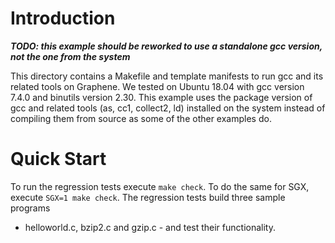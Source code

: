 # Introduction

***TODO: this example should be reworked to use a standalone gcc version, not
the one from the system***

This directory contains a Makefile and template manifests to run gcc and its
related tools on Graphene. We tested on Ubuntu 18.04 with gcc version 7.4.0 and
binutils version 2.30. This example uses the package version of gcc and related
tools (as, cc1, collect2, ld) installed on the system instead of compiling them
from source as some of the other examples do.

# Quick Start

To run the regression tests execute ```make check```. To do the same for SGX,
execute ```SGX=1 make check```. The regression tests build three sample programs
- helloworld.c, bzip2.c and gzip.c - and test their functionality.
